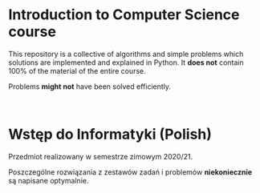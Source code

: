 # Introduction to Computer Science course

This repository is a collective of algorithms and simple problems which solutions are implemented and explained in Python. It **does not** contain 100% of the material of the entire course.

Problems **might not** have been solved efficiently.

<br>

# Wstęp do Informatyki (Polish)

Przedmiot realizowany w semestrze zimowym 2020/21.

Poszczególne rozwiązania z zestawów zadań i problemów **niekoniecznie** są napisane optymalnie.
